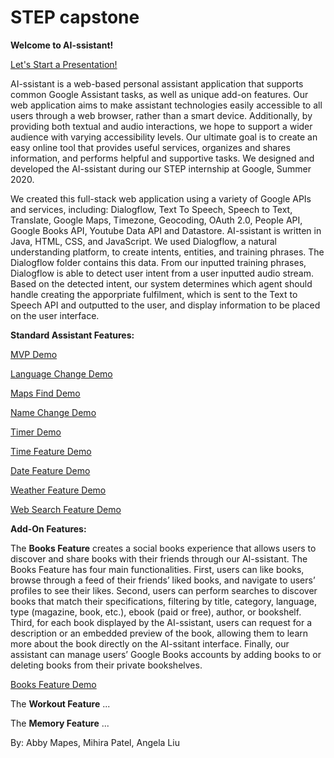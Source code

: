 # STEP capstone

**Welcome to AI-ssistant!**

[Let's Start a Presentation!](https://drive.google.com/file/d/14-kxNo-px6-BjpMXyMRoJf6IbeqmbsY2/view?usp=sharing)

AI-ssistant is a web-based personal assistant application that supports common Google Assistant tasks, as well as unique add-on features. Our web application aims to make assistant technologies easily accessible to all users through a web browser, rather than a smart device. Additionally, by providing both textual and audio interactions, we hope to support a wider audience with varying accessibility levels. Our ultimate goal is to create an easy online tool that provides useful services, organizes and shares information, and performs helpful and supportive tasks. We designed and developed the AI-ssistant during our STEP internship at Google, Summer 2020.

We created this full-stack web application using a variety of Google APIs and services, including: Dialogflow, Text To Speech, Speech to Text, Translate, Google Maps, Timezone, Geocoding, OAuth 2.0, People API, Google Books API, Youtube Data API and Datastore. AI-ssistant is written in Java, HTML, CSS, and JavaScript. We used Dialogflow, a natural understanding platform, to create intents, entities, and training phrases. The Dialogflow folder contains this data. From our inputted training phrases, Dialogflow is able to detect user intent from a user inputted audio stream. Based on the detected intent, our system determines which agent should handle creating the apporpriate fulfilment, which is sent to the Text to Speech API and outputted to the user, and display information to be placed on the user interface.


**Standard Assistant Features:**

[MVP Demo](https://drive.google.com/file/d/1Z4b51Q4gQNconXoqCp40vSlvPqqmQnIr/view?usp=sharing)

[Language Change Demo](https://drive.google.com/file/d/1PVdw4ppLtQXUsprxqGoxdb7pYnmrpAlI/view?usp=sharing)

[Maps Find Demo](https://drive.google.com/file/d/14362PxOUdGKRNw49zlx4yfPf_QO68xMq/view?usp=sharing)

[Name Change Demo](https://drive.google.com/file/d/1C7MukFIrGJJVbYyATl1iyr5RtFPOukuW/view?usp=sharing)

[Timer Demo](https://drive.google.com/file/d/15HQN-ZJMxnCwONlNKTP_VWLe98I1JdqP/view?usp=sharing)

[Time Feature Demo](https://drive.google.com/file/d/1-kmvyrTo_TRQU8v8WJIQ5dR7_1plZzi2/view?usp=sharing)

[Date Feature Demo](https://drive.google.com/file/d/1IXy-AIu2iDR3VhrodWOOZVCyZU_WJGww/view?usp=sharing)

[Weather Feature Demo](https://drive.google.com/file/d/1icfUNumgtVbamJtELaAaEoDluTUMCsxw/view?usp=sharing)

[Web Search Feature Demo](https://drive.google.com/file/d/1ipHydTNTZSpYnZpHDiSj15iwlMtyys2D/view?usp=sharing)


**Add-On Features:**

The **Books Feature** creates a social books experience that allows users to discover and share books with their friends through our AI-ssistant. The Books Feature has four main functionalities. First, users can like books, browse through a feed of their friends’ liked books, and navigate to users’ profiles to see their likes. Second, users can perform searches to discover books that match their specifications, filtering by title, category, language, type (magazine, book, etc.), ebook (paid or free), author, or bookshelf. Third, for each book displayed by the AI-ssistant, users can request for a description or an embedded preview of the book, allowing them to learn more about the book directly on the AI-ssitant interface. Finally, our assistant can manage users’ Google Books accounts by adding books to or deleting books from their private bookshelves.

[Books Feature Demo](https://drive.google.com/file/d/1tUzpzXgt7OvJrJtQSi9VyRZD95snOUja/view?usp=sharing)

The **Workout Feature** ...

The **Memory Feature** ...

By: Abby Mapes, Mihira Patel, Angela Liu
